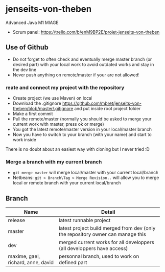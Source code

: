 jenseits-von-theben
===================

Advanced Java M1 MIAGE

* Scrum panel: https://trello.com/b/enM9BP2E/projet-jenseits-von-theben

Use of Github
--------------
* Do not forget to often check and eventually merge master branch (or desired part) with your local work to avoid outdated works and stay in the dev line
* Never push anything on remote/master if your are not allowed!

### reate and connect my project with the repository
* Create project (we use Maven) on local
* Download the .gitignore https://github.com/mbret/jenseits-von-theben/blob/master/.gitignore and put inside root project folder
* Make a first commit
* Pull the remote/master (normally you should be asked to merge your current work with master, press ok or merge)
* You got the latest remote/master version in your local/master branch
* Now you have to switch to your branch (with your name) and start to work inside

There is no doubt about an easiest way with cloning but I never tried :D

### Merge a branch with my current branch
* `git merge master` will merge local/master with your current local/branch
* Netbeans: `git > Branch\Tag > Merge Revision..` will allow you to merge local or remote branch with your current local/branch

Branch
-------
| Name	  | Detail |
| ------------- | ------------- |
| release  | latest runnable project  |
| master  | latest project build merged from dev (only the repository owner can manage this  |
| dev  | merged current works for all developpers (all developpers have access)  |
| maxime, gael, richard, anne, david | personnal branch, used to work on defined part |

